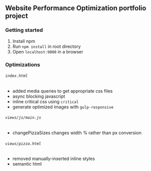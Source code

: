 ## Website Performance Optimization portfolio project

### Getting started
1. Install npm
2. Run `npm install` in root directory
3. Open `localhost:9000` in a browser

### Optimizations
###### `index.html`
- added media queries to get appropriate css files
- async blocking javascript
- inline critical css using `critical`
- generate optimized images with `gulp-responsive`

###### `views/js/main.js`
- changePizzaSizes changes width % rather than px conversion

###### `views/pizza.html`
- removed manually-inserted inline styles
- semantic html
